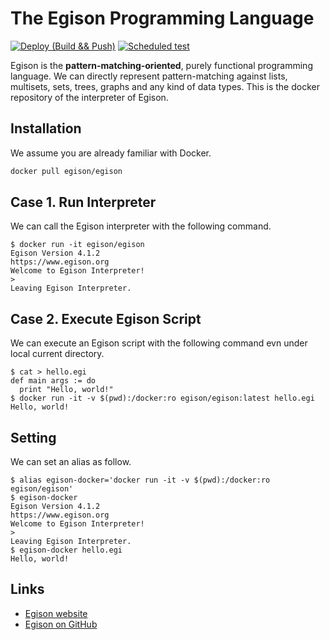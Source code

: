 # The Egison Programming Language

[![Deploy (Build && Push)]](https://github.com/egison/docker-egison/actions/workflows/deploy.yml
) [![Scheduled test]](https://github.com/egison/docker-egison/actions/workflows/schedule.yml
)

[Deploy (Build && Push)]: https://github.com/egison/docker-egison/actions/workflows/deploy.yml/badge.svg
[Scheduled test]: https://github.com/egison/docker-egison/actions/workflows/schedule.yml/badge.svg

Egison is the **pattern-matching-oriented**, purely functional programming language.
We can directly represent pattern-matching against lists, multisets, sets, trees, graphs and any kind of data types.
This is the docker repository of the interpreter of Egison.

## Installation

We assume you are already familiar with Docker.

```sh
docker pull egison/egison
```

## Case 1. Run Interpreter

We can call the Egison interpreter with the following command.

```shellsession
$ docker run -it egison/egison
Egison Version 4.1.2
https://www.egison.org
Welcome to Egison Interpreter!
>
Leaving Egison Interpreter.
```

## Case 2. Execute Egison Script

We can execute an Egison script with the following command evn under local current directory.

```shellsession
$ cat > hello.egi
def main args := do
  print "Hello, world!"
$ docker run -it -v $(pwd):/docker:ro egison/egison:latest hello.egi
Hello, world!
```

## Setting

We can set an alias as follow.

```shellsession
$ alias egison-docker='docker run -it -v $(pwd):/docker:ro egison/egison'
$ egison-docker
Egison Version 4.1.2
https://www.egison.org
Welcome to Egison Interpreter!
>
Leaving Egison Interpreter.
$ egison-docker hello.egi
Hello, world!
```

## Links

- [Egison website](http://www.egison.org)
- [Egison on GitHub](https://github.com/egison/egison)
